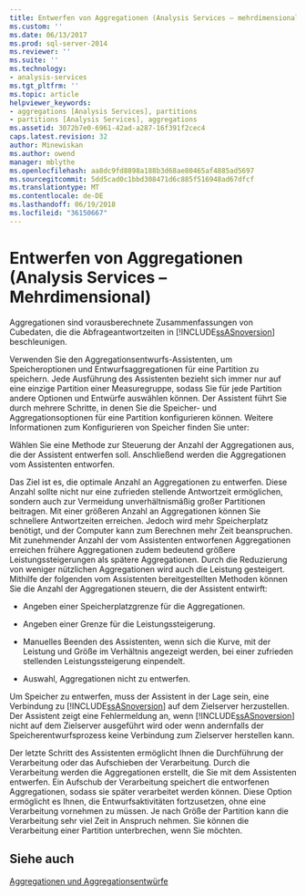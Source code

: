 ```yaml
---
title: Entwerfen von Aggregationen (Analysis Services – mehrdimensional) | Microsoft Docs
ms.custom: ''
ms.date: 06/13/2017
ms.prod: sql-server-2014
ms.reviewer: ''
ms.suite: ''
ms.technology:
- analysis-services
ms.tgt_pltfrm: ''
ms.topic: article
helpviewer_keywords:
- aggregations [Analysis Services], partitions
- partitions [Analysis Services], aggregations
ms.assetid: 3072b7e0-6961-42ad-a287-16f391f2cec4
caps.latest.revision: 32
author: Minewiskan
ms.author: owend
manager: mblythe
ms.openlocfilehash: aa8dc9fd8898a188b3d68ae80465af4885ad5697
ms.sourcegitcommit: 5dd5cad0c1bbd308471d6c885f516948ad67dfcf
ms.translationtype: MT
ms.contentlocale: de-DE
ms.lasthandoff: 06/19/2018
ms.locfileid: "36150667"
---
```

# <a name="designing-aggregations-analysis-services---multidimensional"></a>Entwerfen von Aggregationen (Analysis Services – Mehrdimensional)
  Aggregationen sind vorausberechnete Zusammenfassungen von Cubedaten, die die Abfrageantwortzeiten in [!INCLUDE[ssASnoversion](../../includes/ssasnoversion-md.md)] beschleunigen.  
  
 Verwenden Sie den Aggregationsentwurfs-Assistenten, um Speicheroptionen und Entwurfsaggregationen für eine Partition zu speichern. Jede Ausführung des Assistenten bezieht sich immer nur auf eine einzige Partition einer Measuregruppe, sodass Sie für jede Partition andere Optionen und Entwürfe auswählen können. Der Assistent führt Sie durch mehrere Schritte, in denen Sie die Speicher- und Aggregationsoptionen für eine Partition konfigurieren können. Weitere Informationen zum Konfigurieren von Speicher finden Sie unter:  
  
 Wählen Sie eine Methode zur Steuerung der Anzahl der Aggregationen aus, die der Assistent entwerfen soll. Anschließend werden die Aggregationen vom Assistenten entworfen.  
  
 Das Ziel ist es, die optimale Anzahl an Aggregationen zu entwerfen. Diese Anzahl sollte nicht nur eine zufrieden stellende Antwortzeit ermöglichen, sondern auch zur Vermeidung unverhältnismäßig großer Partitionen beitragen. Mit einer größeren Anzahl an Aggregationen können Sie schnellere Antwortzeiten erreichen. Jedoch wird mehr Speicherplatz benötigt, und der Computer kann zum Berechnen mehr Zeit beanspruchen. Mit zunehmender Anzahl der vom Assistenten entworfenen Aggregationen erreichen frühere Aggregationen zudem bedeutend größere Leistungssteigerungen als spätere Aggregationen. Durch die Reduzierung von weniger nützlichen Aggregationen wird auch die Leistung gesteigert. Mithilfe der folgenden vom Assistenten bereitgestellten Methoden können Sie die Anzahl der Aggregationen steuern, die der Assistent entwirft:  
  
-   Angeben einer Speicherplatzgrenze für die Aggregationen.  
  
-   Angeben einer Grenze für die Leistungssteigerung.  
  
-   Manuelles Beenden des Assistenten, wenn sich die Kurve, mit der Leistung und Größe im Verhältnis angezeigt werden, bei einer zufrieden stellenden Leistungssteigerung einpendelt.  
  
-   Auswahl, Aggregationen nicht zu entwerfen.  
  
 Um Speicher zu entwerfen, muss der Assistent in der Lage sein, eine Verbindung zu [!INCLUDE[ssASnoversion](../../includes/ssasnoversion-md.md)] auf dem Zielserver herzustellen. Der Assistent zeigt eine Fehlermeldung an, wenn [!INCLUDE[ssASnoversion](../../includes/ssasnoversion-md.md)] nicht auf dem Zielserver ausgeführt wird oder wenn andernfalls der Speicherentwurfsprozess keine Verbindung zum Zielserver herstellen kann.  
  
 Der letzte Schritt des Assistenten ermöglicht Ihnen die Durchführung der Verarbeitung oder das Aufschieben der Verarbeitung. Durch die Verarbeitung werden die Aggregationen erstellt, die Sie mit dem Assistenten entwerfen. Ein Aufschub der Verarbeitung speichert die entworfenen Aggregationen, sodass sie später verarbeitet werden können. Diese Option ermöglicht es Ihnen, die Entwurfsaktivitäten fortzusetzen, ohne eine Verarbeitung vornehmen zu müssen. Je nach Größe der Partition kann die Verarbeitung sehr viel Zeit in Anspruch nehmen. Sie können die Verarbeitung einer Partition unterbrechen, wenn Sie möchten.  
  
## <a name="see-also"></a>Siehe auch  
 [Aggregationen und Aggregationsentwürfe](../multidimensional-models-olap-logical-cube-objects/aggregations-and-aggregation-designs.md)  
  
  